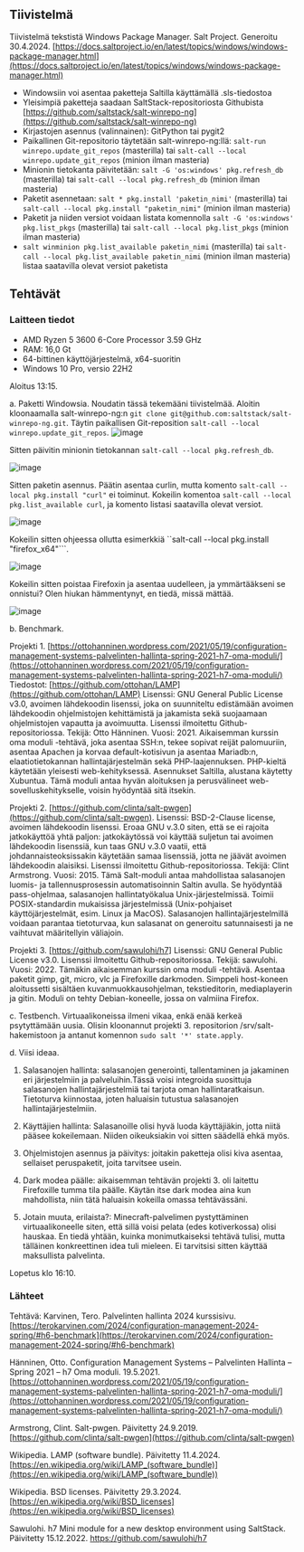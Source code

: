 ## Tiivistelmä

Tiivistelmä tekstistä Windows Package Manager. Salt Project. Generoitu 30.4.2024. [https://docs.saltproject.io/en/latest/topics/windows/windows-package-manager.html](https://docs.saltproject.io/en/latest/topics/windows/windows-package-manager.html)

- Windowsiin voi asentaa paketteja Saltilla käyttämällä .sls-tiedostoa
- Yleisimpiä paketteja saadaan SaltStack-repositoriosta Githubista [https://github.com/saltstack/salt-winrepo-ng](https://github.com/saltstack/salt-winrepo-ng)
- Kirjastojen asennus (valinnainen): GitPython tai pygit2
- Paikallinen Git-repositorio täytetään salt-winrepo-ng:llä: ``salt-run winrepo.update_git_repos`` (masterilla) tai ``salt-call --local winrepo.update_git_repos`` (minion ilman masteria)
- Minionin tietokanta päivitetään: ``salt -G 'os:windows' pkg.refresh_db`` (masterilla) tai ``salt-call --local pkg.refresh_db`` (minion ilman masteria)
- Paketit asennetaan: ``salt * pkg.install 'paketin_nimi'`` (masterilla) tai ``salt-call --local pkg.install "paketin_nimi"`` (minion ilman masteria)
- Paketit ja niiden versiot voidaan listata komennolla ``salt -G 'os:windows' pkg.list_pkgs`` (masterilla) tai ``salt-call --local pkg.list_pkgs`` (minion ilman masteria)
- ``salt winminion pkg.list_available paketin_nimi`` (masterilla) tai ``salt-call --local pkg.list_available paketin_nimi`` (minion ilman masteria) listaa saatavilla olevat versiot paketista


## Tehtävät

### Laitteen tiedot

- AMD Ryzen 5 3600 6-Core Processor 3.59 GHz
- RAM: 16,0 Gt
- 64-bittinen käyttöjärjestelmä, x64-suoritin
- Windows 10 Pro, versio 22H2


Aloitus 13:15.

a. Paketti Windowsia. Noudatin tässä tekemääni tiivistelmää. Aloitin kloonaamalla salt-winrepo-ng:n ``git clone git@github.com:saltstack/salt-winrepo-ng.git``. Täytin paikallisen Git-reposition ``salt-call --local winrepo.update_git_repos``. 
![image](https://github.com/RonjaVee/Palvelinten-hallinta/assets/148786247/7d20b650-0bb5-4b96-bb29-1626ec1f8d17)

Sitten päivitin minionin tietokannan ``salt-call --local pkg.refresh_db``.

![image](https://github.com/RonjaVee/Palvelinten-hallinta/assets/148786247/faee5630-6c96-4797-ae6b-d59390056c53)

Sitten paketin asennus. Päätin asentaa curlin, mutta komento ``salt-call --local pkg.install "curl"`` ei toiminut. Kokeilin komentoa ``salt-call --local pkg.list_available curl``, ja komento listasi
saatavilla olevat versiot. 

![image](https://github.com/RonjaVee/Palvelinten-hallinta/assets/148786247/5f08ad49-715c-45a8-a338-bcb120648cdc)

Kokeilin sitten ohjeessa ollutta esimerkkiä ``salt-call --local pkg.install "firefox_x64"```.

![image](https://github.com/RonjaVee/Palvelinten-hallinta/assets/148786247/332999b7-6a99-44b2-b391-623f91839e2c)

Kokeilin sitten poistaa Firefoxin ja asentaa uudelleen, ja ymmärtääkseni se onnistui? Olen hiukan hämmentynyt, en tiedä, missä mättää.

![image](https://github.com/RonjaVee/Palvelinten-hallinta/assets/148786247/7ba36e9f-7792-4e0e-8adf-859ca770a3fa)


b. Benchmark. 

Projekti 1. [https://ottohanninen.wordpress.com/2021/05/19/configuration-management-systems-palvelinten-hallinta-spring-2021-h7-oma-moduli/](https://ottohanninen.wordpress.com/2021/05/19/configuration-management-systems-palvelinten-hallinta-spring-2021-h7-oma-moduli/) Tiedostot: [https://github.com/ottohan/LAMP](https://github.com/ottohan/LAMP) Lisenssi: GNU General Public License v3.0, avoimen lähdekoodin lisenssi, joka on suunniteltu edistämään avoimen lähdekoodin ohjelmistojen kehittämistä ja jakamista sekä suojaamaan ohjelmistojen vapautta ja avoimuutta. Lisenssi ilmoitettu Github-repositoriossa. Tekijä: Otto Hänninen. Vuosi: 2021. Aikaisemman kurssin oma moduli -tehtävä, joka asentaa SSH:n, tekee sopivat reijät palomuuriin, asentaa Apachen ja korvaa default-kotisivun ja asentaa Mariadb:n, elaatiotietokannan hallintajärjestelmän sekä PHP-laajennuksen. PHP-kieltä käytetään yleisesti web-kehityksessä. Asennukset Saltilla, alustana käytetty Xubuntua. Tämä moduli antaa hyvän aloituksen ja perusvälineet web-sovelluskehitykselle, voisin hyödyntää sitä itsekin.

Projekti 2. [https://github.com/clinta/salt-pwgen](https://github.com/clinta/salt-pwgen). Lisenssi: BSD-2-Clause license, avoimen lähdekoodin lisenssi. Eroaa GNU v.3.0 siten, että se ei rajoita jatkokäyttöä yhtä
paljon: jatkokäytössä voi käyttää suljetun tai avoimen lähdekoodin lisenssiä, kun taas GNU v.3.0 vaatii, että johdannaisteoksissakin käytetään samaa lisenssiä, jotta ne jäävät avoimen lähdekoodin alaisiksi. Lisenssi ilmoitettu Github-repositoriossa. Tekijä: Clint Armstrong. Vuosi: 2015. Tämä Salt-moduli antaa mahdollistaa salasanojen luomis- ja tallennusprosessin automatisoinnin Saltin avulla. Se hyödyntää pass-ohjelmaa, salasanojen hallintatyökalua Unix-järjestelmissä. Toimii POSIX-standardin mukaisissa järjestelmissä (Unix-pohjaiset käyttöjärjestelmät, esim. Linux ja MacOS). Salasanojen hallintajärjestelmillä voidaan parantaa tietoturvaa, kun salasanat on generoitu satunnaisesti ja ne vaihtuvat määritellyin väliajoin.

Projekti 3. [https://github.com/sawulohi/h7] Lisenssi: GNU General Public License v3.0. Lisenssi ilmoitettu Github-repositoriossa. Tekijä: sawulohi. Vuosi: 2022. Tämäkin aikaisemman kurssin oma moduli -tehtävä. Asentaa paketit gimp, git, micro, vlc ja Firefoxille darkmoden. Simppeli host-koneen aloitussetti sisältäen kuvanmuokkausohjelman, tekstieditorin, mediaplayerin ja gitin. Moduli on tehty Debian-koneelle, jossa on valmiina Firefox.

c. Testbench. Virtuaalikoneissa ilmeni vikaa, enkä enää kerkeä psytyttämään uusia. Olisin kloonannut projekti 3. repositorion /srv/salt-hakemistoon ja antanut komennon ``sudo salt '*' state.apply``.


d. Viisi ideaa. 

1. Salasanojen hallinta: salasanojen generointi, tallentaminen ja jakaminen eri järjestelmiin ja palveluihin.Tässä voisi integroida suosittuja salasanojen hallintajärjestelmiä tai tarjota oman hallintaratkaisun. Tietoturva kiinnostaa, joten haluaisin tutustua salasanojen hallintajärjestelmiin.

2. Käyttäjien hallinta: Salasanoille olisi hyvä luoda käyttäjiäkin, jotta niitä pääsee kokeilemaan. Niiden oikeuksiakin voi sitten säädellä ehkä myös.

3. Ohjelmistojen asennus ja päivitys: joitakin paketteja olisi kiva asentaa, sellaiset peruspaketit, joita tarvitsee usein.

4. Dark modea päälle: aikaisemman tehtävän projekti 3. oli laitettu Firefoxille tumma tila päälle. Käytän itse dark modea aina kun mahdollista, niin tätä haluaisin kokeilla omassa tehtävässäni.

5. Jotain muuta, erilaista?: Minecraft-palvelimen pystyttäminen virtuaalikoneelle siten, että sillä voisi pelata (edes kotiverkossa) olisi hauskaa. En tiedä yhtään, kuinka monimutkaiseksi tehtävä tulisi, mutta tälläinen konkreettinen idea tuli mieleen. Ei tarvitsisi sitten käyttää maksullista palvelinta.


Lopetus klo 16:10.

### Lähteet

Tehtävä: Karvinen, Tero. Palvelinten hallinta 2024 kurssisivu. [https://terokarvinen.com/2024/configuration-management-2024-spring/#h6-benchmark](https://terokarvinen.com/2024/configuration-management-2024-spring/#h6-benchmark)

Hänninen, Otto. Configuration Management Systems – Palvelinten Hallinta – Spring 2021 – h7 Oma moduli. 19.5.2021. [https://ottohanninen.wordpress.com/2021/05/19/configuration-management-systems-palvelinten-hallinta-spring-2021-h7-oma-moduli/](https://ottohanninen.wordpress.com/2021/05/19/configuration-management-systems-palvelinten-hallinta-spring-2021-h7-oma-moduli/)

Armstrong, Clint. Salt-pwgen. Päivitetty 24.9.2019. [https://github.com/clinta/salt-pwgen](https://github.com/clinta/salt-pwgen)

Wikipedia. LAMP (software bundle). Päivitetty 11.4.2024. [https://en.wikipedia.org/wiki/LAMP_(software_bundle)](https://en.wikipedia.org/wiki/LAMP_(software_bundle))

Wikipedia. BSD licenses. Päivitetty 29.3.2024. [https://en.wikipedia.org/wiki/BSD_licenses](https://en.wikipedia.org/wiki/BSD_licenses)

Sawulohi. h7 Mini module for a new desktop environment using SaltStack. Päivitetty 15.12.2022. https://github.com/sawulohi/h7


